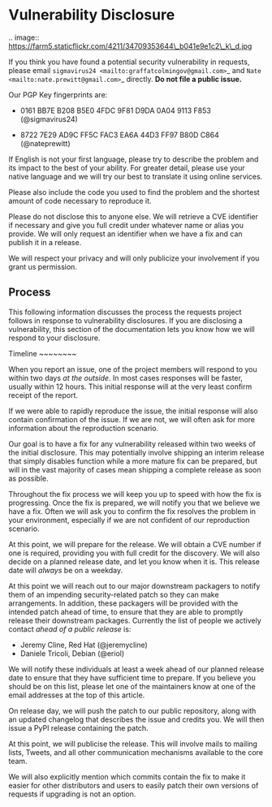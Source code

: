 Vulnerability Disclosure
========================

.. image::
https://farm5.staticflickr.com/4211/34709353644\_b041e9e1c2\_k\_d.jpg

If you think you have found a potential security vulnerability in
requests, please email
`sigmavirus24 <mailto:graffatcolmingov@gmail.com>`\_ and
`Nate <mailto:nate.prewitt@gmail.com>`\_ directly. **Do not file a
public issue.**

Our PGP Key fingerprints are:

-   0161 BB7E B208 B5E0 4FDC 9F81 D9DA 0A04 9113 F853 (@sigmavirus24)

-   8722 7E29 AD9C FF5C FAC3 EA6A 44D3 FF97 B80D C864 (@nateprewitt)

If English is not your first language, please try to describe the
problem and its impact to the best of your ability. For greater detail,
please use your native language and we will try our best to translate it
using online services.

Please also include the code you used to find the problem and the
shortest amount of code necessary to reproduce it.

Please do not disclose this to anyone else. We will retrieve a CVE
identifier if necessary and give you full credit under whatever name or
alias you provide. We will only request an identifier when we have a fix
and can publish it in a release.

We will respect your privacy and will only publicize your involvement if
you grant us permission.

Process
-------

This following information discusses the process the requests project
follows in response to vulnerability disclosures. If you are disclosing
a vulnerability, this section of the documentation lets you know how we
will respond to your disclosure.

Timeline \~\~\~\~\~\~\~\~

When you report an issue, one of the project members will respond to you
within two days *at the outside*. In most cases responses will be
faster, usually within 12 hours. This initial response will at the very
least confirm receipt of the report.

If we were able to rapidly reproduce the issue, the initial response
will also contain confirmation of the issue. If we are not, we will
often ask for more information about the reproduction scenario.

Our goal is to have a fix for any vulnerability released within two
weeks of the initial disclosure. This may potentially involve shipping
an interim release that simply disables function while a more mature fix
can be prepared, but will in the vast majority of cases mean shipping a
complete release as soon as possible.

Throughout the fix process we will keep you up to speed with how the fix
is progressing. Once the fix is prepared, we will notify you that we
believe we have a fix. Often we will ask you to confirm the fix resolves
the problem in your environment, especially if we are not confident of
our reproduction scenario.

At this point, we will prepare for the release. We will obtain a CVE
number if one is required, providing you with full credit for the
discovery. We will also decide on a planned release date, and let you
know when it is. This release date will *always* be on a weekday.

At this point we will reach out to our major downstream packagers to
notify them of an impending security-related patch so they can make
arrangements. In addition, these packagers will be provided with the
intended patch ahead of time, to ensure that they are able to promptly
release their downstream packages. Currently the list of people we
actively contact *ahead of a public release* is:

-   Jeremy Cline, Red Hat (@jeremycline)
-   Daniele Tricoli, Debian (@eriol)

We will notify these individuals at least a week ahead of our planned
release date to ensure that they have sufficient time to prepare. If you
believe you should be on this list, please let one of the maintainers
know at one of the email addresses at the top of this article.

On release day, we will push the patch to our public repository, along
with an updated changelog that describes the issue and credits you. We
will then issue a PyPI release containing the patch.

At this point, we will publicise the release. This will involve mails to
mailing lists, Tweets, and all other communication mechanisms available
to the core team.

We will also explicitly mention which commits contain the fix to make it
easier for other distributors and users to easily patch their own
versions of requests if upgrading is not an option.

